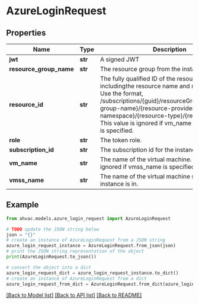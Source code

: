 # AzureLoginRequest


## Properties

Name | Type | Description | Notes
------------ | ------------- | ------------- | -------------
**jwt** | **str** | A signed JWT | [optional] 
**resource_group_name** | **str** | The resource group from the instance. | [optional] 
**resource_id** | **str** | The fully qualified ID of the resource, includingthe resource name and resource type. Use the format, /subscriptions/{guid}/resourceGroups/{resource-group-name}/{resource-provider-namespace}/{resource-type}/{resource-name}. This value is ignored if vm_name or vmss_name is specified. | [optional] 
**role** | **str** | The token role. | [optional] 
**subscription_id** | **str** | The subscription id for the instance. | [optional] 
**vm_name** | **str** | The name of the virtual machine. This value is ignored if vmss_name is specified. | [optional] 
**vmss_name** | **str** | The name of the virtual machine scale set the instance is in. | [optional] 

## Example

```python
from ahvac.models.azure_login_request import AzureLoginRequest

# TODO update the JSON string below
json = "{}"
# create an instance of AzureLoginRequest from a JSON string
azure_login_request_instance = AzureLoginRequest.from_json(json)
# print the JSON string representation of the object
print(AzureLoginRequest.to_json())

# convert the object into a dict
azure_login_request_dict = azure_login_request_instance.to_dict()
# create an instance of AzureLoginRequest from a dict
azure_login_request_from_dict = AzureLoginRequest.from_dict(azure_login_request_dict)
```
[[Back to Model list]](../README.md#documentation-for-models) [[Back to API list]](../README.md#documentation-for-api-endpoints) [[Back to README]](../README.md)


